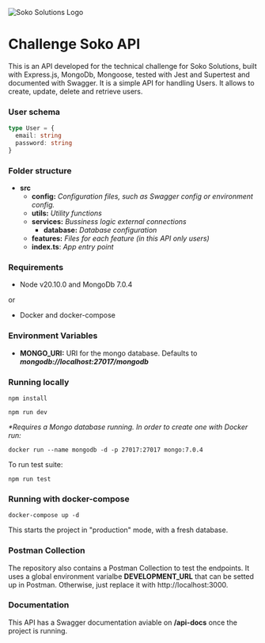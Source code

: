 ![Soko Solutions Logo](https://sokosolutions.com/wp-content/uploads/2023/02/SOKO-BLANCO_SOKO-BLANCO11-1536x331.png)

# Challenge Soko API

This is an API developed for the technical challenge for Soko Solutions, built with Express.js, MongoDb, Mongoose, tested with Jest and Supertest and documented with Swagger.
It is a simple API for handling Users. It allows to create, update, delete and retrieve users.

### User schema

```typescript
type User = {
  email: string
  password: string
}
```

### Folder structure

- **src**
  - **config:** _Configuration files, such as Swagger config or environment config._
  - **utils:** _Utility functions_
  - **services:** _Bussiness logic external connections_
    - **database:** _Database configuration_
  - **features:** _Files for each feature (in this API only users)_
  - **index.ts**: _App entry point_

### Requirements

- Node v20.10.0 and MongoDb 7.0.4

or

- Docker and docker-compose

### Environment Variables

- **MONGO_URI:** URI for the mongo database. Defaults to **_mongodb://localhost:27017/mongodb_**

### Running locally

```
npm install
```

```
npm run dev
```

_\*Requires a Mongo database running. In order to create one with Docker run:_

```
docker run --name mongodb -d -p 27017:27017 mongo:7.0.4
```

To run test suite:

```
npm run test
```

### Running with docker-compose

```
docker-compose up -d
```

This starts the project in "production" mode, with a fresh database.

### Postman Collection

The repository also contains a Postman Collection to test the endpoints. It uses a global environment varialbe **DEVELOPMENT_URL** that can be setted up in Postman. Otherwise, just replace it with http://localhost:3000.

### Documentation

This API has a Swagger documentation aviable on **/api-docs** once the project is running.
